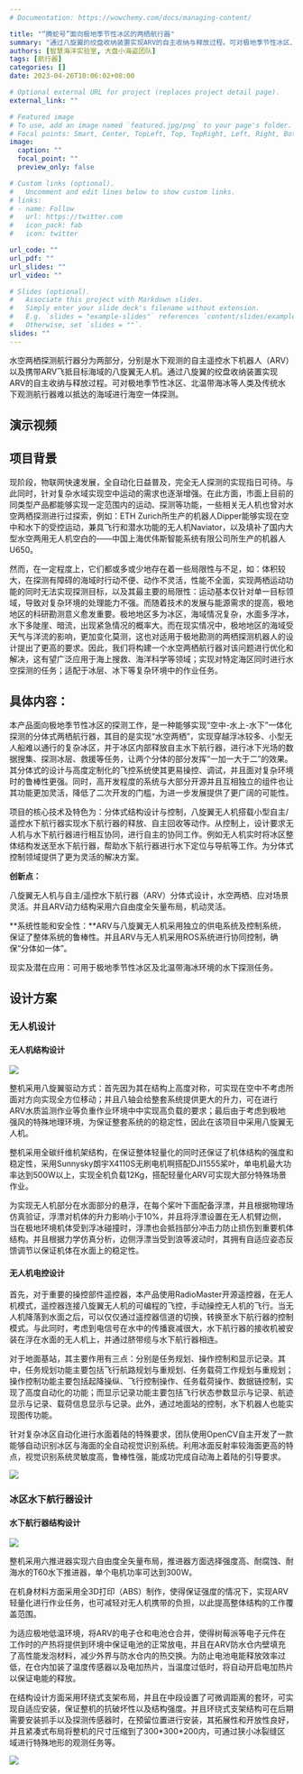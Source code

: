 ```yaml
---
# Documentation: https://wowchemy.com/docs/managing-content/

title: "“腾蛇号”面向极地季节性冰区的两栖航行器"
summary: "通过八旋翼的绞盘收纳装置实现ARV的自主收纳与释放过程。可对极地季节性冰区、北温带海冰等人类及传统水下观测航行器难以抵达的海域进行海空一体探测。"
authors: [智慧海洋实验室, 大盘小海盗团队]
tags: [航行器]
categories: []
date: 2023-04-26T10:06:02+08:00

# Optional external URL for project (replaces project detail page).
external_link: ""

# Featured image
# To use, add an image named `featured.jpg/png` to your page's folder.
# Focal points: Smart, Center, TopLeft, Top, TopRight, Left, Right, BottomLeft, Bottom, BottomRight.
image:
  caption: ""
  focal_point: ""
  preview_only: false

# Custom links (optional).
#   Uncomment and edit lines below to show custom links.
# links:
# - name: Follow
#   url: https://twitter.com
#   icon_pack: fab
#   icon: twitter

url_code: ""
url_pdf: ""
url_slides: ""
url_video: ""

# Slides (optional).
#   Associate this project with Markdown slides.
#   Simply enter your slide deck's filename without extension.
#   E.g. `slides = "example-slides"` references `content/slides/example-slides.md`.
#   Otherwise, set `slides = ""`.
slides: ""
---
```


水空两栖探测航行器分为两部分，分别是水下观测的自主遥控水下机器人（ARV）以及携带ARV飞抵目标海域的八旋翼无人机。通过八旋翼的绞盘收纳装置实现ARV的自主收纳与释放过程。可对极地季节性冰区、北温带海冰等人类及传统水下观测航行器难以抵达的海域进行海空一体探测。

## 演示视频

## 项目背景

现阶段，物联网快速发展，全自动化日益普及，完全无人探测的实现指日可待。与此同时，针对复杂水域实现空中运动的需求也逐渐增强。在此方面，市面上目前的同类型产品都能够实现一定范围内的运动、探测等功能，一些相关无人机也曾对水空两栖探测进行过探索，例如：ETH Zurich所生产的机器人Dipper能够实现在空中和水下的受控运动，兼具飞行和潜水功能的无人机Naviator，以及填补了国内大型水空两用无人机空白的——中国上海优伟斯智能系统有限公司所生产的机器人U650。

然而，在一定程度上，它们都或多或少地存在着一些局限性与不足，如：体积较大，在探测有障碍的海域时行动不便、动作不灵活，性能不全面，实现两栖运动功能的同时无法实现探测目标，以及其最主要的局限性：运动基本仅针对单一目标领域，导致对复杂环境的处理能力不强。而随着技术的发展与能源需求的提高，极地地区的科研勘测意义愈发重要。极地地区多为冰区，海域情况复杂，水面多浮冰，水下多陡崖、暗流，出现紧急情况的概率大。而在现实情况中，极地地区的海域受天气与洋流的影响，更加变化莫测，这也对适用于极地勘测的两栖探测机器人的设计提出了更高的要求。因此，我们将构建一个水空两栖航行器对该问题进行优化和解决，这有望广泛应用于海上搜救、海洋科学等领域；实现对特定海区同时进行水空探测的任务；适配于冰层、冰下等复杂环境中的作业任务。

## 具体内容：

本产品面向极地季节性冰区的探测工作，是一种能够实现“空中-水上-水下”一体化探测的分体式两栖航行器，其目的是实现“水空两栖”，实现穿越浮冰较多、小型无人船难以通行的复杂冰区，并于冰区内部释放自主水下航行器，进行冰下光场的数据搜集、探测冰层、救援等任务，让两个分体的部分发挥“一加一大于二”的效果。其分体式的设计与高度定制化的飞控系统使其更易操控、调试，并且面对复杂环境时的鲁棒性更强。同时，高开发程度的系统与大部分开源并且互相独立的组件也让其功能更加灵活，降低了二次开发的门槛，为进一步发展提供了更广阔的可能性。

项目的核心技术及特色为：分体式结构设计与控制，八旋翼无人机搭载小型自主/遥控水下航行器实现水下航行器的释放、自主回收等动作。从控制上，设计要求无人机与水下航行器进行相互协同，进行自主的协同工作。例如无人机实时将冰区整体结构发送至水下航行器，帮助水下航行器进行水下定位与导航等工作。为分体式控制领域提供了更为灵活的解决方案。

**创新点：**

八旋翼无人机与自主/遥控水下航行器（ARV）分体式设计，水空两栖、应对场景灵活。并且ARV动力结构采用六自由度全矢量布局，机动灵活。

**系统性能和安全性：**ARV与八旋翼无人机采用独立的供电系统及控制系统，保证了整体系统的鲁棒性。并且ARV与无人机采用ROS系统进行协同控制，确保“分体如一体”。

现实及潜在应用：可用于极地季节性冰区及北温带海冰环境的水下探测任务。

## 设计方案

### 无人机设计

#### 无人机结构设计

![](image-2.png)

整机采用八旋翼驱动方式：首先因为其在结构上高度对称，可实现在空中不考虑所面对方向实现全方位移动；并且八轴会给整套系统提供更大的升力，可在进行ARV水质监测作业等负重作业环境中中实现高负载的要求；最后由于考虑到极地强风的特殊地理环境，为保证整套系统的的稳定性，因此在该项目中采用八旋翼无人机。

整机采用全碳纤维机架结构，在保证整体轻量化的同时还保证了机体结构的强度和稳定性，采用Sunnysky朗宇X4110S无刷电机啊搭配DJI1555桨叶，单电机最大功率达到500W以上，实现全机负载12Kg，搭配轻量化ARV可实现大部分特殊场景作业。

为实现无人机部分在水面部分的悬浮，在每个桨叶下面配备浮漂，并且根据物理场仿真验证，浮漂对机体的升力影响小于10%，并且将浮漂设置在无人机臂边侧，当在极地环境机体受到浮冰碰撞时，浮漂也会抵挡部分冲击力防止损伤到重要机体结构。并且根据力学仿真分析，边侧浮漂当受到浪等波动时，其拥有自适应姿态反馈调节以保证机体在水面上的稳定性。

#### 无人机电控设计

首先，对于重要的操控部件遥控器，本产品使用RadioMaster开源遥控器，在无人机模式，遥控器连接八旋翼无人机的可编程的飞控，手动操控无人机的飞行。当无人机降落到水面之后，可以仅仅通过遥控器信道的切换，转换至水下航行器的控制模式。与此同时，考虑到电信号在水中的传播衰减很大，水下航行器的接收机被安装在浮在水面的无人机上，并通过脐带缆与水下航行器相连。

对于地面基站，其主要作用有三点：分别是任务规划、操作控制和显示记录。其中，任务规划功能主要包括飞行航路规划与重规划、任务载荷工作规划与重规划；操作控制功能主要包括起降操纵、飞行控制操作、任务载荷操作、数据链控制，实现了高度自动化的功能；而显示记录功能主要包括飞行状态参数显示与记录、航迹显示与记录、载荷信息显示与记录。此外，通过地面站的控制，水下机器人也能实现图传功能。

针对复杂冰区自动化进行水面着陆的特殊要求，团队使用OpenCV自主开发了一款能够自动识别冰区与海面的全自动视觉识别系统。利用冰面反射率较海面更高的特点，视觉识别系统灵敏度高，鲁棒性强，能成功完成自动海上着陆的引导要求。

![](image-1.png)

### 冰区水下航行器设计

#### 水下航行器结构设计

![](image-4.png)

整机采用六推进器实现六自由度全矢量布局，推进器方面选择强度高、耐腐蚀、耐海水的T60水下推进器，单个电机功率可达到300W。

在机身材料方面采用全3D打印（ABS）制作，使得保证强度的情况下，实现ARV轻量化进行作业任务，也可减轻对无人机携带的负担，以此提高整体结构的工作覆盖范围。

为适应极地低温环境，将ARV的电子仓和电池仓合并，使得树莓派等电子元件在工作时的产热将提供到环境中保证电池的正常放电，并且在ARV防水仓内壁填充了高性能发泡材料，减少外界与防水仓内的热交换。为防止电池电能释放效率过低，在仓内加装了温度传感器以及电加热片，当温度过低时，将自动开启电加热片以保证电能的释放。

在结构设计方面采用环绕式支架布局，并且在中段设置了可微调距离的套环，可实现自适应安装，保证整机的抗破坏性以及结构强度。并且环绕式支架结构可在后期需要安装抓手以及探测传感器时，在预留位置进行安装，其拓展性和开放性良好，并且紧凑式布局将整机的尺寸压缩到了300\*300\*200内，可通过狭小冰裂缝区  
域进行特殊地形的观测任务等。

![](image-3.png)
